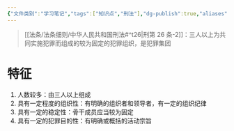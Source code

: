 ```yaml
---
{"文件类别":"学习笔记","tags":["知识点","刑法"],"dg-publish":true,"aliases":["一般的共同犯罪","有组织的共同犯罪"],"permalink":"/学习笔记studyup/刑总/犯罪集团/","dgPassFrontmatter":true,"created":"2024-11-03T15:13:08.242+08:00","updated":"2024-11-03T15:15:58.569+08:00"}
---
```


> [[法条/法条细则/中华人民共和国刑法#^t26\|刑第 26 条-2]]：三人以上为共同实施犯罪而组成的较为固定的犯罪组织，是犯罪集团
# 特征
1. 人数较多：由三人以上组成
2. 具有一定程度的组织性：有明确的组织者和领导者，有一定的组织纪律
3. 具有一定的稳定性：骨干成员应当较为固定
4. 具有一定的犯罪目的性：有明确或概括的活动宗旨
